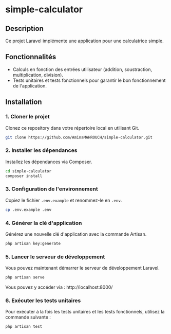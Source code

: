 # simple-calculator

## Description

Ce projet Laravel implémente une application pour une calculatrice simple.

## Fonctionnalités

- Calculs en fonction des entrées utilisateur (addition, soustraction, multiplication, division).
- Tests unitaires et tests fonctionnels pour garantir le bon fonctionnement de l'application.

## Installation

### 1. Cloner le projet

Clonez ce repository dans votre répertoire local en utilisant Git.

```bash
git clone https://github.com/AminaMAHROUCH/simple-calculator.git
```
### 2. Installer les dépendances

Installez les dépendances via Composer.

```bash
cd simple-calculator
composer install
```

### 3. Configuration de l'environnement

Copiez le fichier `.env.example` et renommez-le en `.env`.

```bash
cp .env.example .env
```
### 4. Générer la clé d'application

Générez une nouvelle clé d'application avec la commande Artisan.

```bash
php artisan key:generate
```
### 5. Lancer le serveur de développement
Vous pouvez maintenant démarrer le serveur de développement Laravel.

```bash
php artisan serve
```
Vous pouvez y accéder via : http://localhost:8000/

### 6. Exécuter les tests unitaires
   Pour exécuter à la fois les tests unitaires et les tests fonctionnels, utilisez la commande suivante :

   ```bash
   php artisan test
   ```
